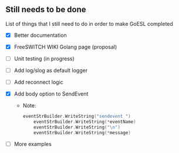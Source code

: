 ## Still needs to be done

List of things that I still need to do in order to make GoESL completed

- [x] Better documentation
- [x] FreeSWITCH WIKI Golang page (proposal)
- [ ] Unit testing (in progress)
- [ ] Add log/slog as default logger
- [ ] Add reconnect logic
- [x] Add body option to SendEvent
    - Note:
        ```go
        eventStrBuilder.WriteString("sendevent ")
	        eventStrBuilder.WriteString(*eventName)
	        eventStrBuilder.WriteString("\n")
	        eventStrBuilder.WriteString(*message)
        ```
- [ ] More examples

